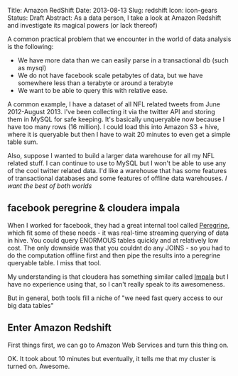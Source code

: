 Title: Amazon RedShift
Date: 2013-08-13
Slug: redshift
Icon: icon-gears
Status: Draft
Abstract: As a data person, I take a look at Amazon Redshift and investigate its magical powers (or lack thereof)

A common practical problem that we encounter in the world of data analysis is the following:

* We have more data than we can easily parse in a transactional db (such as mysql)
* We do not have facebook scale petabytes of data, but we have somewhere less than a terabyte or around a terabyte
* We want to be able to query this with relative ease.

A common example, I have a dataset of all NFL related tweets from June 2012-August 2013. I've been collecting it via the twitter API and storing them in MySQL for safe keeping. It's basically unqueryable now because I have too many rows (16 million). I could load this into Amazon S3 + hive, where it is queryable but then I have to wait 20 minutes to even get a simple table sum.  

Also, suppose I wanted to build a larger data warehouse for all my NFL related stuff. I can continue to use to MySQL but I won't be able to use any of the cool twitter related data. I'd like a warehouse that has some features of transactional databases and some features of offline data warehouses. *I want the best of both worlds*

facebook peregrine & cloudera impala
-------------------------
When I worked for facebook, they had a great internal tool called [Peregrine](http://xrds.acm.org/article.cfm?aid=2331056), which fit some of these needs - it was real-time streaming querying of data in hive. You could query ENORMOUS tables quickly and at relatively low cost. The only downside was that you couldnt do any JOINS - so you had to do the computation offline first and then pipe the results into a peregrine queryable table. I miss that tool.

My understanding is that cloudera has something similar called [Impala](http://www.quora.com/Cloudera-Impala/How-does-Cloudera-Impala-compare-to-Facebook-Peregrine) but I have no experience using that, so I can't really speak to its awesomeness. 

But in general, both tools fill a niche of "we need fast query access to our big data tables"

Enter Amazon Redshift
--------------------------------

First things first, we can go to Amazon Web Services and turn this thing on.

OK. It took about 10 minutes but eventually, it tells me that my cluster is turned on. Awesome.


